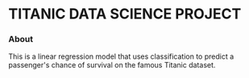 # TITANIC DATA SCIENCE PROJECT

### About
This is a linear regression model that uses classification to predict a passenger's chance of survival on the famous Titanic dataset.
